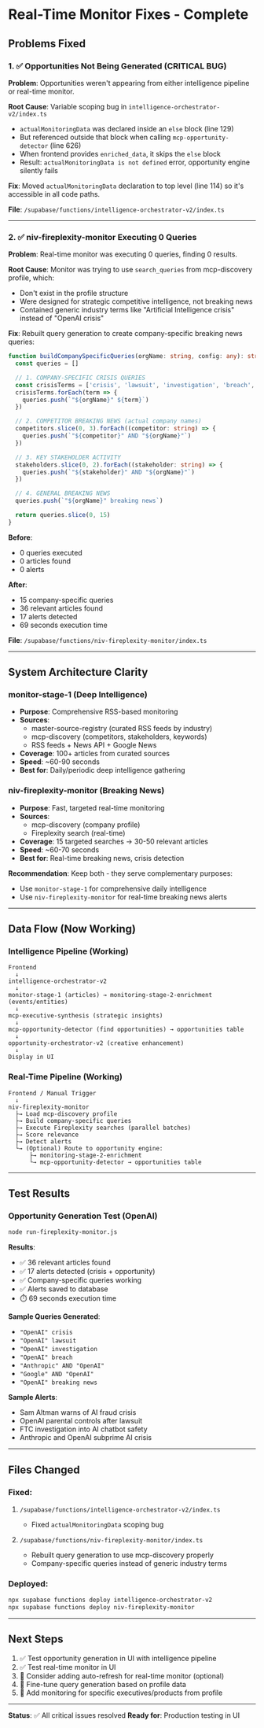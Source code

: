 # Real-Time Monitor Fixes - Complete

## Problems Fixed

### 1. ✅ Opportunities Not Being Generated (CRITICAL BUG)

**Problem**: Opportunities weren't appearing from either intelligence pipeline or real-time monitor.

**Root Cause**: Variable scoping bug in `intelligence-orchestrator-v2/index.ts`
- `actualMonitoringData` was declared inside an `else` block (line 129)
- But referenced outside that block when calling `mcp-opportunity-detector` (line 626)
- When frontend provides `enriched_data`, it skips the `else` block
- Result: `actualMonitoringData is not defined` error, opportunity engine silently fails

**Fix**: Moved `actualMonitoringData` declaration to top level (line 114) so it's accessible in all code paths.

**File**: `/supabase/functions/intelligence-orchestrator-v2/index.ts`

---

### 2. ✅ niv-fireplexity-monitor Executing 0 Queries

**Problem**: Real-time monitor was executing 0 queries, finding 0 results.

**Root Cause**: Monitor was trying to use `search_queries` from mcp-discovery profile, which:
- Don't exist in the profile structure
- Were designed for strategic competitive intelligence, not breaking news
- Contained generic industry terms like "Artificial Intelligence crisis" instead of "OpenAI crisis"

**Fix**: Rebuilt query generation to create company-specific breaking news queries:

```typescript
function buildCompanySpecificQueries(orgName: string, config: any): string[] {
  const queries = []

  // 1. COMPANY-SPECIFIC CRISIS QUERIES
  const crisisTerms = ['crisis', 'lawsuit', 'investigation', 'breach', 'recall', 'scandal']
  crisisTerms.forEach(term => {
    queries.push(`"${orgName}" ${term}`)
  })

  // 2. COMPETITOR BREAKING NEWS (actual company names)
  competitors.slice(0, 3).forEach((competitor: string) => {
    queries.push(`"${competitor}" AND "${orgName}"`)
  })

  // 3. KEY STAKEHOLDER ACTIVITY
  stakeholders.slice(0, 2).forEach((stakeholder: string) => {
    queries.push(`"${stakeholder}" AND "${orgName}"`)
  })

  // 4. GENERAL BREAKING NEWS
  queries.push(`"${orgName}" breaking news`)

  return queries.slice(0, 15)
}
```

**Before**:
- 0 queries executed
- 0 articles found
- 0 alerts

**After**:
- 15 company-specific queries
- 36 relevant articles found
- 17 alerts detected
- 69 seconds execution time

**File**: `/supabase/functions/niv-fireplexity-monitor/index.ts`

---

## System Architecture Clarity

### monitor-stage-1 (Deep Intelligence)
- **Purpose**: Comprehensive RSS-based monitoring
- **Sources**:
  - master-source-registry (curated RSS feeds by industry)
  - mcp-discovery (competitors, stakeholders, keywords)
  - RSS feeds + News API + Google News
- **Coverage**: 100+ articles from curated sources
- **Speed**: ~60-90 seconds
- **Best for**: Daily/periodic deep intelligence gathering

### niv-fireplexity-monitor (Breaking News)
- **Purpose**: Fast, targeted real-time monitoring
- **Sources**:
  - mcp-discovery (company profile)
  - Fireplexity search (real-time)
- **Coverage**: 15 targeted searches → 30-50 relevant articles
- **Speed**: ~60-70 seconds
- **Best for**: Real-time breaking news, crisis detection

**Recommendation**: Keep both - they serve complementary purposes:
- Use `monitor-stage-1` for comprehensive daily intelligence
- Use `niv-fireplexity-monitor` for real-time breaking news alerts

---

## Data Flow (Now Working)

### Intelligence Pipeline (Working)
```
Frontend
  ↓
intelligence-orchestrator-v2
  ↓
monitor-stage-1 (articles) → monitoring-stage-2-enrichment (events/entities)
  ↓
mcp-executive-synthesis (strategic insights)
  ↓
mcp-opportunity-detector (find opportunities) → opportunities table
  ↓
opportunity-orchestrator-v2 (creative enhancement)
  ↓
Display in UI
```

### Real-Time Pipeline (Working)
```
Frontend / Manual Trigger
  ↓
niv-fireplexity-monitor
  ├→ Load mcp-discovery profile
  ├→ Build company-specific queries
  ├→ Execute Fireplexity searches (parallel batches)
  ├→ Score relevance
  ├→ Detect alerts
  └→ (Optional) Route to opportunity engine:
      ├→ monitoring-stage-2-enrichment
      └→ mcp-opportunity-detector → opportunities table
```

---

## Test Results

### Opportunity Generation Test (OpenAI)
```bash
node run-fireplexity-monitor.js
```

**Results**:
- ✅ 36 relevant articles found
- ✅ 17 alerts detected (crisis + opportunity)
- ✅ Company-specific queries working
- ✅ Alerts saved to database
- ⏱️ 69 seconds execution time

**Sample Queries Generated**:
- `"OpenAI" crisis`
- `"OpenAI" lawsuit`
- `"OpenAI" investigation`
- `"OpenAI" breach`
- `"Anthropic" AND "OpenAI"`
- `"Google" AND "OpenAI"`
- `"OpenAI" breaking news`

**Sample Alerts**:
- Sam Altman warns of AI fraud crisis
- OpenAI parental controls after lawsuit
- FTC investigation into AI chatbot safety
- Anthropic and OpenAI subprime AI crisis

---

## Files Changed

### Fixed:
1. `/supabase/functions/intelligence-orchestrator-v2/index.ts`
   - Fixed `actualMonitoringData` scoping bug

2. `/supabase/functions/niv-fireplexity-monitor/index.ts`
   - Rebuilt query generation to use mcp-discovery properly
   - Company-specific queries instead of generic industry terms

### Deployed:
```bash
npx supabase functions deploy intelligence-orchestrator-v2
npx supabase functions deploy niv-fireplexity-monitor
```

---

## Next Steps

1. ✅ Test opportunity generation in UI with intelligence pipeline
2. ✅ Test real-time monitor in UI
3. 🔄 Consider adding auto-refresh for real-time monitor (optional)
4. 🔄 Fine-tune query generation based on profile data
5. 🔄 Add monitoring for specific executives/products from profile

---

**Status**: ✅ All critical issues resolved
**Ready for**: Production testing in UI
